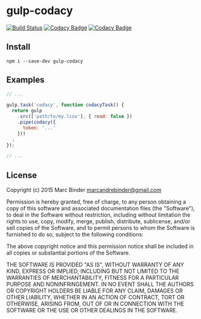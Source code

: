 # gulp-codacy
[![Build Status](https://travis-ci.org/MrBoolean/gulp-codacy.svg)](https://travis-ci.org/MrBoolean/gulp-codacy) [![Codacy Badge](https://api.codacy.com/project/badge/grade/a19a78117de845009832fe9cc432d27e)](https://www.codacy.com/app/mrboolean/gulp-codacy) [![Codacy Badge](https://api.codacy.com/project/badge/coverage/a19a78117de845009832fe9cc432d27e)](https://www.codacy.com/app/mrboolean/gulp-codacy)

## Install
```
npm i --save-dev gulp-codacy
```

## Examples
```javascript
// ...

gulp.task('codacy', function codacyTask() {
  return gulp
    .src(['path/to/my.lcov'], { read: false })
    .pipe(codacy({
      token: '...'
    }))
  ;
});

// ...
```

## License
Copyright (c) 2015 Marc Binder <marcandrebinder@gmail.com>

Permission is hereby granted, free of charge, to any person obtaining a copy
of this software and associated documentation files (the "Software"), to deal
in the Software without restriction, including without limitation the rights
to use, copy, modify, merge, publish, distribute, sublicense, and/or sell
copies of the Software, and to permit persons to whom the Software is
furnished to do so, subject to the following conditions:

The above copyright notice and this permission notice shall be included in
all copies or substantial portions of the Software.

THE SOFTWARE IS PROVIDED "AS IS", WITHOUT WARRANTY OF ANY KIND, EXPRESS OR
IMPLIED, INCLUDING BUT NOT LIMITED TO THE WARRANTIES OF MERCHANTABILITY,
FITNESS FOR A PARTICULAR PURPOSE AND NONINFRINGEMENT.  IN NO EVENT SHALL THE
AUTHORS OR COPYRIGHT HOLDERS BE LIABLE FOR ANY CLAIM, DAMAGES OR OTHER
LIABILITY, WHETHER IN AN ACTION OF CONTRACT, TORT OR OTHERWISE, ARISING FROM,
OUT OF OR IN CONNECTION WITH THE SOFTWARE OR THE USE OR OTHER DEALINGS IN
THE SOFTWARE.
